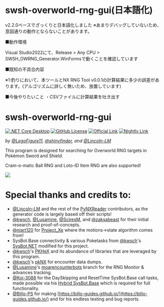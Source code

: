 # swsh-overworld-rng-gui(日本語化)
v2.2.0ベースでざっくりと日本語化しました
※あまりデバッグしていないため、意図通りの動作とならないことがあります。

■動作環境

Visual Studio2022にて、Release > Any CPU > SWSH_OWRNG_Generator.WinFormsで動くことを確認しています


■既知の不具合内容

※1:釣りにおいて、本ツールとNX RNG Tool v0.0.1の計算結果に多少の誤差があります。(アルゴリズムに詳しく無いため、放置しています)


■今後やりたいこと
・CSVファイルに計算結果を吐き出す

# swsh-overworld-rng-gui
[![.NET Core Desktop](https://github.com/LegoFigure11/swsh-overworld-rng-gui/actions/workflows/dotnet-desktop.yml/badge.svg)](https://github.com/LegoFigure11/swsh-overworld-rng-gui/actions/workflows/dotnet-desktop.yml) [![GitHub License](https://img.shields.io/github/license/legofigure11/swsh-overworld-rng-gui?color=ff69b4)](https://github.com/LegoFigure11/swsh-overworld-rng-gui/blob/main/LICENSE) [![Official Link](https://img.shields.io/badge/Official%20Release-Download-brightgreen)](https://github.com/LegoFigure11/swsh-overworld-rng-gui/releases/latest) [![Nightly Link](https://img.shields.io/badge/Latest%20Commit-Direct%20Download-blue)](https://nightly.link/LegoFigure11/swsh-overworld-rng-gui/workflows/dotnet-desktop/main/SWSH-Overworld-RNG-GUI.zip)

_by [@LegoFigure11](https://github.com/LegoFigure11/), [@shinyfinder](https://github.com/shinyfinder/), and [@Lincoln-LM](https://github.com/Lincoln-LM/)_

This program is designed for searching for Overworld RNG targets in Pokémon Sword and Shield.

Cram-o-matic Ball RNG and Loto-ID Item RNG are also supported!

![](https://i.imgur.com/wkZB9YJ.png)

Special thanks and credits to:
=====

- [@Lincoln-LM](https://github.com/Lincoln-LM/) and the rest of the [PyNXReader](https://github.com/Lincoln-LM/PyNXReader) contributors, as the generator code is largely based off their scripts!
- [@kwsch](https://github.com/kwsch/), [@Lusamine](https://github.com/Lusamine/), [@SciresM](https://github.com/sciresm/), and [@zaksabeast](https://github.com/zaksabeast/) for their initial research and proof-of-concepts.
- [@niart120](https://github.com/niart120/) for [Project_Xe](https://github.com/niart120/Project_Xe) where the motions->state algorithm comes from!
- SysBot.Base connectivity & various Poketasks from [@kwsch](https://github.com/kwsch)'s [SysBot.NET](https://github.com/kwsch/SysBot.NET) modified for this project.
- [@kwsch](https://github.com/kwsch)'s [PKHeX](https://github.com/kwsch/PKHeX/) and its abundance of libraries that are leveraged by this program.
- [@kwsch](https://github.com/kwsch)'s [pkNX](https://github.com/kwsch/pkNX) for encounter data dumps.
- [@Lusamine](https://github.com/Lusamine/)'s [moarencounterbots](https://github.com/Lusamine/SysBot.NET/tree/moarencounterbots) branch for the RNG Monitor & advances tracking.
- [@Koi-3088](https://github.com/Koi-3088) for the DaySkipping and ResetTime SysBot.Base call tasks, made possible via his [Hybrid SysBot.Base](https://github.com/Koi-3088/sys-usb-botbase) which is required for full functionality.
- [@Billo-PS](https://github.com/Billo-PS) for making [https://billo-guides.github.io/](https://billo-guides.github.io/) and for his endless testing and bug reports.
